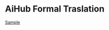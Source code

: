 # AiHub Formal Traslation
 
[Sample](../sample/aihub_koen_formal.txt)
 
<!-- MARKDOWN-AUTO-DOCS:START (CODE:src=../../../ekorpkit/resources/corpora/aihub_koen_formal.yaml) --> 
<!-- MARKDOWN-AUTO-DOCS:END -->
